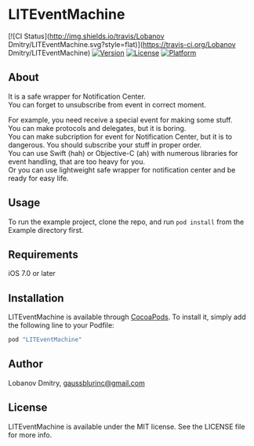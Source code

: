 # LITEventMachine

[![CI Status](http://img.shields.io/travis/Lobanov Dmitry/LITEventMachine.svg?style=flat)](https://travis-ci.org/Lobanov Dmitry/LITEventMachine)
[![Version](https://img.shields.io/cocoapods/v/LITEventMachine.svg?style=flat)](http://cocoapods.org/pods/LITEventMachine)
[![License](https://img.shields.io/cocoapods/l/LITEventMachine.svg?style=flat)](http://cocoapods.org/pods/LITEventMachine)
[![Platform](https://img.shields.io/cocoapods/p/LITEventMachine.svg?style=flat)](http://cocoapods.org/pods/LITEventMachine)

## About

It is a safe wrapper for Notification Center.  
You can forget to unsubscribe from event in correct moment.  

For example, you need receive a special event for making some stuff.  
You can make protocols and delegates, but it is boring.  
You can make subcription for event for Notification Center, but it is to dangerous. You should subscribe your stuff in proper order.  
You can use Swift (hah) or Objective-C (ah) with numerous libraries for event handling, that are too heavy for you.  
Or you can use lightweight safe wrapper for notification center and be ready for easy life.  

## Usage

To run the example project, clone the repo, and run `pod install` from the Example directory first.

## Requirements

iOS 7.0 or later

## Installation

LITEventMachine is available through [CocoaPods](http://cocoapods.org). To install
it, simply add the following line to your Podfile:

```ruby
pod "LITEventMachine"
```

## Author

Lobanov Dmitry, gaussblurinc@gmail.com

## License

LITEventMachine is available under the MIT license. See the LICENSE file for more info.

